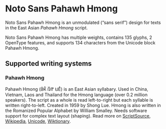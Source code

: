 
# Noto Sans Pahawh Hmong

Noto Sans Pahawh Hmong is an unmodulated (“sans serif”) design for texts in the East Asian _Pahawh Hmong_ script. 

Noto Sans Pahawh Hmong has multiple weights, contains 135 glyphs, 2 OpenType features, and supports 134 characters from the Unicode block Pahawh Hmong.


## Supported writing systems


### Pahawh Hmong

Pahawh Hmong (𖬖𖬰𖬝𖬵 𖬄𖬶𖬟 𖬌𖬣𖬵) is an East Asian syllabary. Used in China, Vietnam, Laos and Thailand for the Hmong language (over 0.2 million speakers). The script as a whole is read left-to-right but each syllable is written right-to-left. Created in 1959 by Shong Lue. Hmong is also written in the Romanized Popular Alphabet by William Smalley. Needs software support for complex text layout (shaping). Read more on [ScriptSource](https://scriptsource.org/scr/Hmng), [Wikipedia](https://en.wikipedia.org/wiki/ISO_15924:Hmng), [Unicode](https://www.unicode.org/versions/Unicode13.0.0/ch16.pdf#G68320), [Wiktionary](https://en.wiktionary.org/wiki/Category:Hmong_script).

